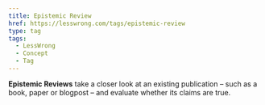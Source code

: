 ```yaml
---
title: Epistemic Review
href: https://lesswrong.com/tags/epistemic-review
type: tag
tags:
  - LessWrong
  - Concept
  - Tag
---
```


**Epistemic Reviews** take a closer look at an existing publication – such as a book, paper or blogpost – and evaluate whether its claims are true.